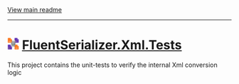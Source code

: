﻿[//]: # (Header)

<a href="https://github.com/Marvin-Brouwer/FluentSerializer#readme">
  View main readme
</a><hr/>
<h1>
    <img alt="icon" width="26" height="26"
        src="https://github.com/Marvin-Brouwer/FluentSerializer/raw/main/doc/logo/Logo.xml.optimized.svg" />
    <a href="https://github.com/Marvin-Brouwer/FluentSerializer/src/FluentSerializer.Xml.Tests/Readme.md#readme">
      FluentSerializer.Xml.Tests
    </a>
</h1>

[//]: # (Body)

This project contains the unit-tests to verify the internal Xml conversion logic